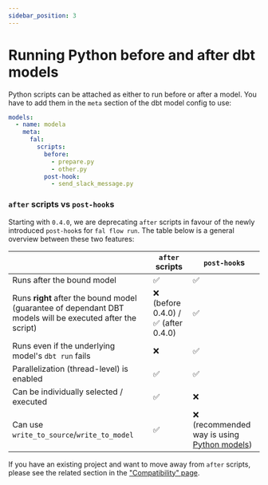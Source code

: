 ```yaml
---
sidebar_position: 3
---
```


# Running Python before and after dbt models

Python scripts can be attached as either to run before or after a model. You have to add them in the `meta` section of the dbt model config to use:

```yaml
models:
  - name: modela
    meta:
      fal:
        scripts:
          before:
            - prepare.py
            - other.py
          post-hook:
            - send_slack_message.py
```

### `after` scripts vs `post-hook`s

Starting with `0.4.0`, we are deprecating `after` scripts in favour of the newly introduced `post-hook`s for `fal flow run`. The table below is a general
overview between these two features:

|                                                                                                            | `after` scripts                      | `post-hook`s                                 |
|------------------------------------------------------------------------------------------------------------|--------------------------------------|----------------------------------------------|
| Runs after the bound model                                                                                 | ✅                                   | ✅                                           |
| Runs **right** after the bound model (guarantee of dependant DBT models will be executed after the script) | ❌ (before 0.4.0) / ✅ (after 0.4.0) | ✅                                           |
| Runs even if the underlying model's `dbt run` fails                                                        | ❌                                   | ✅                                           |
| Parallelization (thread-level) is enabled                                                                  | ✅                                   | ✅                                           |
| Can be individually selected / executed                                                                    | ✅                                   | ❌                                           |
| Can use `write_to_source`/`write_to_model`                                                                 | ✅                                   | ❌ (recommended way is using [Python models](/Docs/fal-cli/python-models))  |

If you have an existing project and want to move away from `after` scripts, please see the related section in the ["Compatibility" page](/Docs/compatibility).
